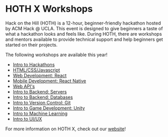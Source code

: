 # HOTH X Workshops
Hack on the Hill (HOTH) is a 12-hour, beginner-friendly hackathon hosted by ACM Hack @ UCLA. This event is designed to give beginners a taste of what a hackathon looks and feels like. During HOTH, there are workshops and mentors available to provide technical support and help beginners get started on their projects.

The following workshops are available this year!
- [Intro to Hackathons]()
- [HTML/CSS/Javascript]()
- [Web Development: React]()
- [Mobile Development: React Native]()
- [Web API's](intro-to-apis/README.md)
- [Intro to Backend: Servers](intro-to-servers/)
- [Intro to Backend: Databases](intro-to-databases/README.md)
- [Intro to Version Control: Git](intro-to-git/README.md) 
- [Intro to Game Development: Unity]()
- [Intro to Machine Learning]()
- [Intro to UI/UX]()

For more information on HOTH X, check out our [website](https://hoth.uclaacm.com/)!
